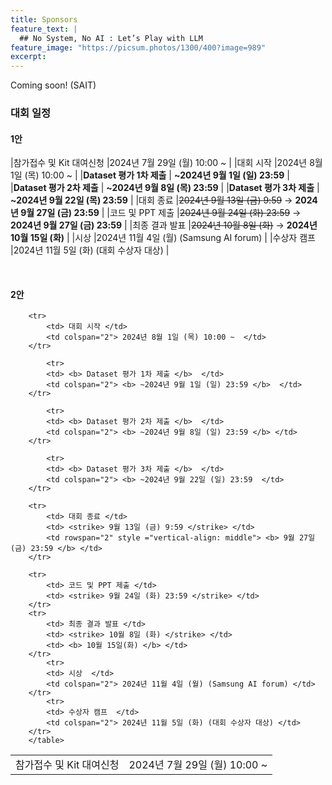 ```yaml
---
title: Sponsors
feature_text: |
  ## No System, No AI : Let’s Play with LLM
feature_image: "https://picsum.photos/1300/400?image=989"
excerpt:
---
```


Coming soon!
(SAIT)

### 대회 일정

#### 1안      
<p></p>

|참가접수 및 Kit 대여신청     |2024년 7월 29일 (월) 10:00 ~ |
|대회 시작         |2024년 8월 1일 (목) 10:00 ~ |
|**Dataset 평가 1차 제출** | **~2024년 9월 1일 (일) 23:59** |
|**Dataset 평가 2차 제출** | **~2024년 9월 8일 (목) 23:59** |
|**Dataset 평가 3차 제출** | **~2024년 9월 22일 (목) 23:59** |
|대회 종료         |~~2024년 9월 13일 (금) 9:59~~  &rarr; **2024년 9월 27일 (금) 23:59** |
|코드 및 PPT 제출  |~~2024년 9월 24일 (화) 23:59~~ &rarr; **2024년 9월 27일 (금) 23:59** |
|최종 결과 발표    |~~2024년 10월 8일 (화)~~  &rarr; **2024년 10월 15일 (화)** |
|시상              |2024년 11월 4일 (월) (Samsung AI forum) |
|수상자 캠프       |2024년 11월 5일 (화) (대회 수상자 대상) |

<br>

#### 2안
<p>
  		<table class="table table-sm" style="align-items: center" >
		<tr>
   			<td> 참가접수 및 Kit 대여신청  </td> 
			<td colspan="2"> 2024년 7월 29일 (월) 10:00 ~ </td> 
   		</tr>	
			
   		<tr>
   			<td> 대회 시작 </td>
			<td colspan="2"> 2024년 8월 1일 (목) 10:00 ~  </td>
   		</tr>

      		<tr>
   			<td> <b> Dataset 평가 1차 제출 </b>  </td> 
			<td colspan="2"> <b> ~2024년 9월 1일 (일) 23:59 </b>  </td> 
   		</tr>	

        	<tr>
   			<td> <b> Dataset 평가 2차 제출 </b>  </td> 
			<td colspan="2"> <b> ~2024년 9월 8일 (일) 23:59 </b> </td> 
   		</tr>	

        	<tr>
   			<td> <b> Dataset 평가 3차 제출 </b>  </td> 
			<td colspan="2"> <b> ~2024년 9월 22일 (일) 23:59  </td>
   		</tr>	
     
  		<tr>
			<td> 대회 종료 </td> 
			<td> <strike> 9월 13일 (금) 9:59 </strike> </td> 
   			<td rowspan="2" style ="vertical-align: middle"> <b> 9월 27일(금) 23:59 </b> </td> 
 		</tr>	
   
   		<tr>
   			<td> 코드 및 PPT 제출 </td> 
			<td> <strike> 9월 24일 (화) 23:59 </strike> </td> 
 		</tr>	
   		<tr>
   			<td> 최종 결과 발표 </td> 
			<td> <strike> 10월 8일 (화) </strike> </td> 
   			<td> <b> 10월 15일(화) </b> </td> 
 		</tr>
      		<tr>
   			<td> 시상  </td> 
			<td colspan="2"> 2024년 11월 4일 (월) (Samsung AI forum) </td> 
   		</tr>	
     		<tr>
   			<td> 수상자 캠프  </td> 
			<td colspan="2"> 2024년 11월 5일 (화) (대회 수상자 대상) </td> 
   		</tr>
  		</table>
    

<p></p>

<!-- layer popup content -->
<!--
<div class="layerPopup" id="layer_popup" style="visibility: visible;">
    <div class="layerBox">
        <h5 class="title">Samsung Computer Engineering Challenge 2024 대회 기간 연장 안내</h5>
        <div class="cont">
		
            <p>
	    안녕하세요<br>      
	    Samsung Computer Engineering Challenge 사무국입니다.</p>  
	   
	    <p>먼저 이번 대회를 향한 많은 관심과 참여에 진심으로 감사드립니다.</p>  
	    <p>본 대회의 주제는 디바이스 환경에서의 LLM의 구조, Weight 및 Activation을 수정하지 않고 메모리와 컴퓨팅 리소스의 한계를 극복하여 추론 속도를 향상시키는 시스템 최적화입니다.         
               그러나 모델에 대한 직접적인 최적화가 불가능한 제약사항으로 과제 수행에 어려움이 많으신 것으로 생각됩니다.</p>  
            
	    <p>
               이에 따라, 참가자 여러분들께 문제 해결에 더욱 충분한 시간을 제공해 드리고자 대회 최종 마감일을 기존 9월 13일 금요일에서 9월 27일 금요일로 연장하기로 결정했습니다.<br>           
               더불어 코드 PPT 제출일과 최종 결과 발표일도 함께 조정되었으니 상세한 일정은  <a target="_blank" href="https://cechallenge.github.io/timeline"> Timeline </a> 를 확인해주시기 바랍니다. </p>

		<p>
  		<table class="table table-sm" style ="text-align: center">
    	
  		<tbody>
		<tr>
			<td> 대회 종료 </td> 
			<td> <strike> 9월 13일 (금) 9:59 </strike> </td>
   			<td rowspan="2" style ="vertical-align: middle"> <b> 9월 27일(금) 23:59 </b> </td> 
 		</tr>	
   		<tr>
   			<td> 코드 및 PPT 제출 </td> 
			<td> <strike> 9월 24일 (화) 23:59 </strike> </td>
 		</tr>	
   		<tr>
   			<td> 최종 결과 발표 </td> 
			<td> <strike> 10월 8일 (화) </strike> </td> 
   			<td> 10월 15일(화) </td> 
 		</tr>			
  		</tbody>
  		</table>
		<p></p>
            <p> 다시 한번 Samsung Computer Engineering Challenge2024에 관심 가져주시고 참여해주셔서 감사드립니다.</p>   
	    <p>삼성전자 Computer Engineering Challenge 사무국 드림.</p>
            <p>   </p>
	    <p>   </p>
  
                 
         
        <form name="pop_form">
            <div id="check" ><input type="checkbox" name="chkbox" value="checkbox" id='chkbox' >
            <label for="chkbox">오늘 하루동안 보지 않기</label></div>
		      <div id="close" ><a href="javascript:closePop();">닫기</a>
		
	</div>  

-->
